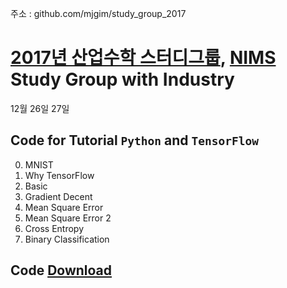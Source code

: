 주소 : github.com/mjgim/study_group_2017

# [2017년 산업수학 스터디그룹](http://sgi.icim.or.kr), [NIMS](https://www.nims.re.kr/) Study Group with Industry

12월 26일 27일

## Code for Tutorial `Python` and `TensorFlow`

0. MNIST
1. Why TensorFlow
2. Basic
3. Gradient Decent
4. Mean Square Error
5. Mean Square Error 2
6. Cross Entropy
7. Binary Classification


## Code [Download](https://mjgim.icim.or.kr/data/study_group_2017.zip)
